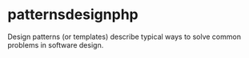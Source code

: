 # patternsdesignphp
Design patterns (or templates) describe typical ways to solve common problems in software design.
